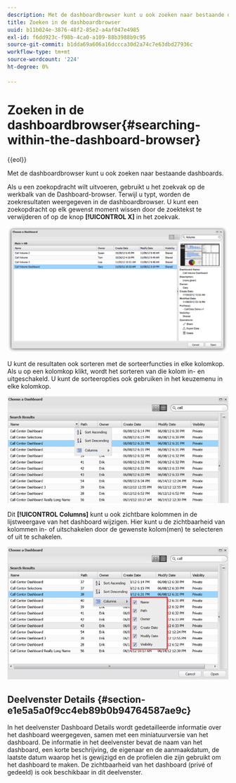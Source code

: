 ```yaml
---
description: Met de dashboardbrowser kunt u ook zoeken naar bestaande dashboards.
title: Zoeken in de dashboardbrowser
uuid: b11b024e-3876-48f2-85e2-a4af047e4985
exl-id: f6dd923c-f98b-4ca0-a109-88b3988b9c95
source-git-commit: b1dda69a606a16dccca30d2a74c7e63dbd27936c
workflow-type: tm+mt
source-wordcount: '224'
ht-degree: 0%

---
```


# Zoeken in de dashboardbrowser{#searching-within-the-dashboard-browser}

{{eol}}

Met de dashboardbrowser kunt u ook zoeken naar bestaande dashboards.

Als u een zoekopdracht wilt uitvoeren, gebruikt u het zoekvak op de werkbalk van de Dashboard-browser. Terwijl u typt, worden de zoekresultaten weergegeven in de dashboardbrowser. U kunt een zoekopdracht op elk gewenst moment wissen door de zoektekst te verwijderen of op de knop **[!UICONTROL X]** in het zoekvak.

![](assets/search.png)

U kunt de resultaten ook sorteren met de sorteerfuncties in elke kolomkop. Als u op een kolomkop klikt, wordt het sorteren van die kolom in- en uitgeschakeld. U kunt de sorteeropties ook gebruiken in het keuzemenu in elke kolomkop.

![](assets/sorting.png)

Dit **[!UICONTROL Columns]** kunt u ook zichtbare kolommen in de lijstweergave van het dashboard wijzigen. Hier kunt u de zichtbaarheid van kolommen in- of uitschakelen door de gewenste kolom(men) te selecteren of uit te schakelen.

![](assets/sorting_columns.png)

## Deelvenster Details {#section-e1e5a5a0f9cc4eb89b0b94764587ae9c}

In het deelvenster Dashboard Details wordt gedetailleerde informatie over het dashboard weergegeven, samen met een miniatuurversie van het dashboard. De informatie in het deelvenster bevat de naam van het dashboard, een korte beschrijving, de eigenaar en de aanmaakdatum, de laatste datum waarop het is gewijzigd en de profielen die zijn gebruikt om het dashboard te maken. De zichtbaarheid van het dashboard (privé of gedeeld) is ook beschikbaar in dit deelvenster.
